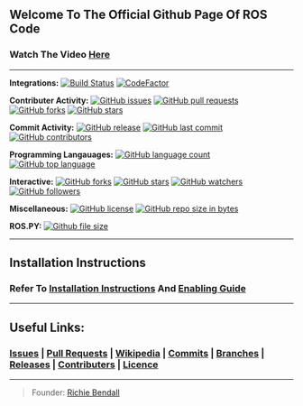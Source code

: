 ## Welcome To The Official Github Page Of ROS Code
### Watch The Video [Here](https://www.ros-code.ga/Watch)
___

**Integrations:**
[![Build Status](https://travis-ci.org/Richienb/ROS-Code.svg?branch=master)](https://travis-ci.org/Richienb/ROS-Code) [![CodeFactor](https://www.codefactor.io/repository/github/richienb/ros-code/badge)](https://www.codefactor.io/repository/github/richienb/ros-code)

**Contributer Activity:**
[![GitHub issues](https://img.shields.io/github/issues/Richienb/ROS-Code.svg)](https://github.com/Richienb/ROS-Code/issues) [![GitHub pull requests](https://img.shields.io/github/issues-pr/Richienb/ROS-Code.svg)](https://github.com/Richienb/ROS-Code/pulls) [![GitHub forks](https://img.shields.io/github/forks/Richienb/ROS-Code.svg)](https://github.com/Richienb/ROS-Code/network) [![GitHub stars](https://img.shields.io/github/stars/Richienb/ROS-Code.svg)](https://github.com/Richienb/ROS-Code/stargazers) 

**Commit Activity:**
[![GitHub release](https://img.shields.io/github/release/Richienb/ROS-Code.svg)](https://github.com/Richienb/ROS-Code/releases) [![GitHub last commit](https://img.shields.io/github/last-commit/Richienb/ROS-Code.svg)](https://github.com/Richienb/ROS-Code/commits/master) [![GitHub contributors](https://img.shields.io/github/contributors/Richienb/ROS-Code.svg)](https://github.com/Richienb/ROS-Code/graphs/contributors) 

**Programming Langauages:**
[![GitHub language count](https://img.shields.io/github/languages/count/Richienb/ROS-Code.svg)](https://github.com/Richienb/ROS-Code/search?l=Python) [![GitHub top language](https://img.shields.io/github/languages/top/Richienb/ROS-Code.svg)](https://github.com/Richienb/ROS-Code/search?l=Python)

**Interactive:**
[![GitHub forks](https://img.shields.io/github/forks/Richienb/ROS-Code.svg?style=social&label=Fork)]() [![GitHub stars](https://img.shields.io/github/stars/Richienb/ROS-Code.svg?style=social&label=Stars)]() [![GitHub watchers](https://img.shields.io/github/watchers/Richienb/ROS-Code.svg?style=social&label=Watch)]() [![GitHub followers](https://img.shields.io/github/followers/Richienb.svg?style=social&label=Follow)]()

**Miscellaneous:**
[![GitHub license](https://img.shields.io/github/license/Richienb/ROS-Code.svg)](https://github.com/Richienb/ROS-Code/blob/master/LICENSE) [![GitHub repo size in bytes](https://img.shields.io/github/repo-size/Richienb/ROS-Code.svg)](https://github.com/Richienb/ROS-Code)

**ROS.PY:**
[![Github file size](https://img.shields.io/github/size/Richienb/ROS-Code/ros.py.svg)](https://github.com/Richienb/ROS-Code/edit/master/ros.py)

___

## Installation Instructions
### Refer To [Installation Instructions](https://github.com/Richienb/ROS-Code/wiki/Installation) And [Enabling Guide](https://github.com/Richienb/ROS-Code/wiki/Enable)
___

## Useful Links:
### [Issues](https://github.com/richienb/ros-code/issues) | [Pull Requests](https://github.com/Richienb/ROS-Code/pulls) | [Wikipedia](https://github.com/Richienb/ROS-Code/wiki) | [Commits](https://github.com/Richienb/ROS-Code/commits) | [Branches](https://github.com/Richienb/ROS-Code/branches) | [Releases](https://github.com/Richienb/ROS-Code/releases) | [Contributers](https://github.com/Richienb/ROS-Code/graphs/contributors) | [Licence](https://github.com/Richienb/ROS-Code/blob/master/LICENSE)

___

> Founder: [Richie Bendall](https://www.richie-bendall.ml)
